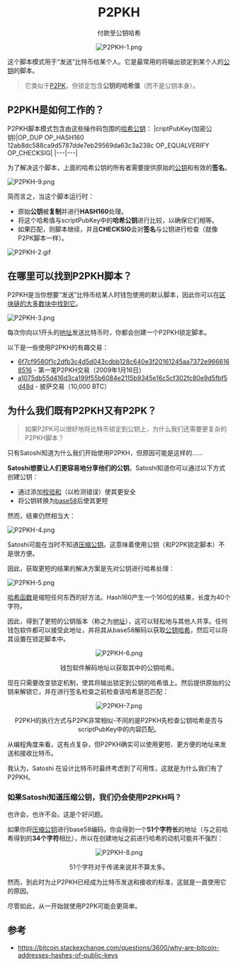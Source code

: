 # <center>P2PKH</center>
<center>付款至公钥哈希

![P2PKH-1.png](img/P2PKH-1%20(1).png)</center>

这个脚本模式用于“发送”比特币给某个人。它是最常用的将输出锁定到某个人的[公钥](../../Keys/Public%20Key/Public%20Key.md)的脚本。

>它类似于[P2PK](../P2PK/P2PK.md)，但锁定包含**公钥的哈希值**（而不是公钥本身）。

## P2PKH是如何工作的？
P2PKH脚本模式包含由这些操作码包围的[哈希公钥](../../Keys/Public%20Key/Public%20Key%20Hash/public-key-hash.md)：
|criptPubKey(加密公钥)|OP_DUP OP_HASH160 12ab8dc588ca9d5787dde7eb29569da63c3a238c OP_EQUALVERIFY OP_CHECKSIG|
|---|---|

为了解决这个脚本，上面的哈希公钥的所有者需要提供原始的[公钥](../../Keys/Public%20Key/Public%20Key.md)和有效的**签名**。

![P2PKH-9.png](img/P2pkh-9.png)

简而言之，当这个脚本运行时：

* 原始**公钥**被**复制**并进行**HASH160**处理。
* 将这个哈希值与scriptPubKey中的**哈希公钥**进行比较，以确保它们相等。
* 如果匹配，则脚本继续，并且**CHECKSIG**会对**签名**与公钥进行检查（就像P2PK脚本一样）。

![P2PKH-2.gif](img/P2PKH-2%20(1).gif)

## 在哪里可以找到P2PKH脚本？
P2PKH是当你想要“发送”比特币给某人时钱包使用的默认脚本，因此你可以在[区块链的大多数块中找到它](https://learnmeabitcoin.com/explorer/blockchain)。

![P2PKH-3.png](img/P2PKH-3%20(1).png)

每次你向以1开头的[地址](../../Keys/Address/Address.md)发送比特币时，你都会创建一个P2PKH锁定脚本。

以下是一些使用P2PKH的有趣交易：

* [6f7cf9580f1c2dfb3c4d5d043cdbb128c640e3f20161245aa7372e9666168516](https://learnmeabitcoin.com/explorer/transaction/6f7cf9580f1c2dfb3c4d5d043cdbb128c640e3f20161245aa7372e9666168516) - 第一笔P2PKH交易（2009年1月16日）
* [a1075db55d416d3ca199f55b6084e2115b9345e16c5cf302fc80e9d5fbf5d48d](https://learnmeabitcoin.com/explorer/transaction/a1075db55d416d3ca199f55b6084e2115b9345e16c5cf302fc80e9d5fbf5d48d) - 披萨交易（10,000 BTC）
  
## 为什么我们既有P2PKH又有P2PK？
>如果P2PK可以很好地将比特币锁定到公钥上，为什么我们还需要更复杂的P2PKH脚本？

只有Satoshi知道为什么我们开始使用P2PKH，但原因可能是这样的……

**Satoshi想要让人们更容易地分享他们的公钥**。Satoshi知道你可以通过以下方式创建公钥：

* 通过添加[校验和](../../Keys/Checksum/Checksum.md)（以检测错误）使其更安全
* 将公钥转换为[base58](../../Keys/Base58/Base58.md)后使其更短

然而，结果仍然相当大：

![P2PKH-4.png](img/P2PKH-4%20(1).png)

Satoshi可能在当时不知道[压缩公钥](../../Keys/Public%20Key/Public%20Key.md)。这意味着使用公钥（和P2PK锁定脚本）不是很方便。

因此，获取更短的结果的解决方案是先对公钥进行哈希处理：

![P2PKH-5.png](img/P2PKH-5%20(1).png)

[哈希函数](../../Other/Hash%20Function/Hash%20Function.md)是缩短任何东西的好方法。Hash160产生一个160位的结果，长度为40个字符。

因此，得到了更短的公钥版本（称之为[地址](../../Keys/Address/Address.md)），这可以轻松地与其他人共享。任何钱包软件都可以接受此地址，并将其从base58解码以获取[公钥哈希](../../Keys/Public%20Key/Public%20Key%20Hash/public-key-hash.md)，然后可以将其设置在锁定脚本中。
<center>

![P2PKH-6.png](img/P2PKH-6%20(1).png)

钱包软件解码地址以获取其中的公钥哈希。</center>

现在只需要改变锁定机制，使其将输出锁定到公钥的哈希值上。然后提供原始的公钥来解锁它，并在进行签名检查之前检查该哈希是否匹配：
<center>

![P2PKH-7.png](img/P2PKH-7%20(1).png)

P2PKH的执行方式与P2PK非常相似-不同的是P2PKH先检查公钥哈希是否与scriptPubKey中的内容匹配。</center>

从编程角度来看，这有点复杂，但P2PKH确实可以使用更短、更方便的地址来发送和接收比特币。

我认为，Satoshi 在设计比特币时最终考虑到了可用性，这就是为什么我们有了P2PKH。

### 如果Satoshi知道压缩公钥，我们仍会使用P2PKH吗？
也许会，也许不会。这是个好问题。

如果你将[压缩公钥](../../Keys/Public%20Key/Public%20Key.md)进行base58编码，你会得到一个**51个字符长**的地址（与之前哈希得到的**34个字符**相比），所以在创建地址之前进行哈希的动机可能并不强烈：
<center>

![P2PKH-8.png](img/P2PKH-8%20(1).png)

51个字符对于传递来说并不算太多。</center>

然而，到此时为止P2PKH已经成为比特币发送和接收的标准，这就是一直使用它的原因。

尽管如此，从一开始就使用P2PK可能会更简单。

## 参考
* https://bitcoin.stackexchange.com/questions/3600/why-are-bitcoin-addresses-hashes-of-public-keys